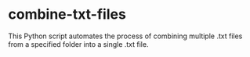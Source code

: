 # combine-txt-files
 This Python script automates the process of combining multiple .txt files from a specified folder into a single .txt file.
